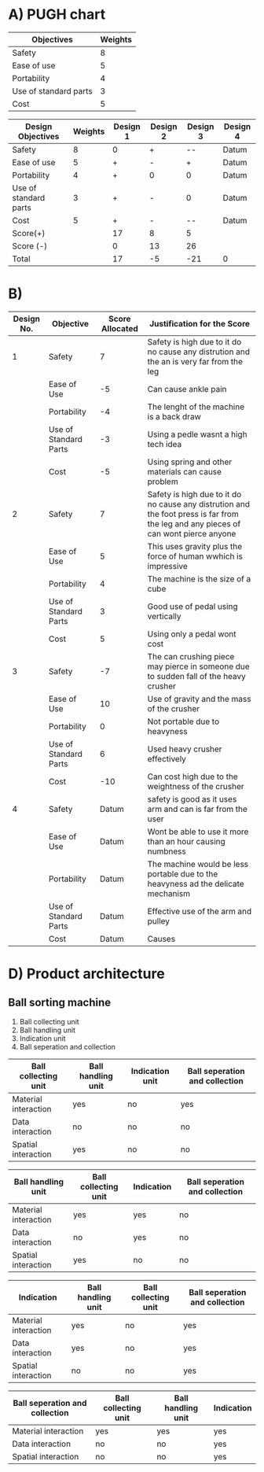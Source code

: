 # A) PUGH chart

|Objectives|	Weights|
|----------|-----------|
|Safety|	8|
|Ease of use	|5|
|Portability|	4|
|Use of standard parts|	3|
|Cost|	5|



|Design Objectives|	Weights	|Design 1|	Design 2|	Design 3|	Design 4|
|------------------|-----------|--------|-------------|------------------|-----------------|
|Safety	                |8	|0	|+	|--	|Datum|
|Ease of use	        |5	|+	|-	|+	|Datum|
|Portability	        |4	|+	|0	|0	|Datum|
|Use of standard parts	|3	|+	|-	|0	|Datum|
|Cost                   |5	|+	|-	|--	|Datum|
|Score(+)|      	        |17	|8	|5	|      |
|Score (-)|		        |0	|13	|26	|      |
|Total	|	                |17	|-5	|-21	|0     |

# B)

|Design No.	|Objective	|Score Allocated	|Justification for the Score|
|---------------|---------------|----------------------------|----------------------|
|1	|Safety	|7	|Safety is high due to it do no cause any distrution and the an is very far from the leg|
|	|Ease of Use	|-5	|Can cause ankle pain|
|	|Portability	|-4	|The lenght of the machine is a back draw|
|	|Use of Standard Parts	|-3	|Using a pedle wasnt a high tech idea|
|	|Cost	|-5	|Using spring and other materials can cause problem|
|2	|Safety	|7	|Safety is high due to it do no cause any distrution and the foot press is far from the leg and any pieces of can wont pierce anyone|
|	|Ease of Use	|5	|This uses gravity plus the force of human wwhich is impressive|
|	|Portability	|4	|The machine is the size of a cube|
|	|Use of Standard Parts	|3	|Good use of pedal using vertically|
|	|Cost	|5	|Using only a pedal wont cost |
|3	|Safety	|-7	|The can crushing piece may pierce in someone due to sudden fall of the heavy crusher|
|	|Ease of Use	|10	|Use of gravity and the mass of the crusher|
|	|Portability	|0	|Not portable due to heavyness|
|	|Use of Standard Parts	|6	|Used heavy crusher effectively|
|	|Cost	|-10	|Can cost high due to the weightness of the crusher|
|4	|Safety	|Datum	|safety is good as it uses arm and can is far from the user|
|	|Ease of Use	|Datum	|Wont be able to use it more than an hour causing numbness|
|	|Portability	|Datum	|The machine would be less portable due to  the heavyness ad the delicate mechanism|
|	|Use of Standard Parts	|Datum	|Effective use of the arm and pulley|
|	|Cost	|Datum	|Causes |moderate price|

# D) Product architecture
## Ball sorting machine

1. Ball collecting unit
2. Ball handling unit
3. Indication unit
4. Ball seperation and collection

|Ball collecting unit| Ball handling unit| Indication unit |Ball seperation and collection|
|--------------------|-------------------|------------|-------------------|
|Material interaction|yes|no|yes|
|Data interaction |no| no|no|
|Spatial interaction |yes| no|no|

 




|Ball handling unit| Ball collecting unit| Indication|Ball seperation and collection|
|------------------|--------------------|----------|-------------------|
|Material interaction| yes|yes|no|
|Data interaction|no|yes|no|
|Spatial interaction|yes|no|no|





|Indication|Ball handling unit|Ball collecting unit|Ball seperation and collection|
|----------|------------------|--------------------|-------------------|
|Material interaction|yes|no|yes|
|Data interaction|yes|no|yes|
|Spatial interaction|no|no|yes|



|Ball seperation and collection|Ball collecting unit| Ball handling unit| Indication |
|------------------------------|---------------------|-------------------|------------|
|Material interaction|yes|yes|yes|
|Data interaction|no|no|yes|
|Spatial interaction|no|no|yes|
